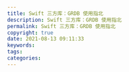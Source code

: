 ```yaml
---
title: Swift 三方库：GRDB 使用指北
description: Swift 三方库：GRDB 使用指北
permalink: Swift 三方库：GRDB 使用指北
copyright: true
date: 2021-08-13 09:11:33
keywords:
tags:
categories:
---
```

